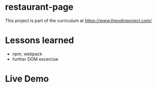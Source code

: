 # restaurant-page
This project is part of the curriculum at https://www.theodinproject.com/
# Lessons learned
- npm, webpack
- further DOM excercise
# Live Demo
